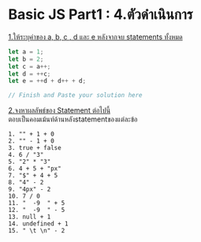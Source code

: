 # Basic JS Part1 : 4.ตัวดำเนินการ

[1.ให้ระบุค่าของ a, b, c , d และ e หลังจากจบ statements ทั้งหมด
](https://docs.google.com/presentation/d/1T4DDUDww4SaNukwR0CNMQ8JdgCpn4sSjf53uqSn5vi8/edit#slide=id.g6eee719182_1_302)
```js
let a = 1;
let b = 2;
let c = a++;
let d = ++c;
let e = ++d + d++ + d;
```
```js
// Finish and Paste your solution here
```

[2.จงหาผลลัพธ์ของ Statement ต่อไปนี้](https://docs.google.com/presentation/d/1T4DDUDww4SaNukwR0CNMQ8JdgCpn4sSjf53uqSn5vi8/edit#slide=id.g6eee719182_1_341)  
ตอบเป็นคอมเม้นท์ด้านหลังstatementของแต่ละข้อ
```
1. "" + 1 + 0
2. "" - 1 + 0
3. true + false
4. 6 / "3"
5. "2" * "3"
6. 4 + 5 + "px"
7. "$" + 4 + 5
8. "4" - 2
9. "4px" - 2
10. 7 / 0
11. "  -9  " + 5
12.	"  -9  " - 5
13.	null + 1
14.	undefined + 1
15.	" \t \n" - 2

```